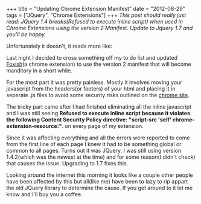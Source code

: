 +++
title = "Updating Chrome Extension Manifest"
date = "2012-08-29"
tags = ["JQuery", "Chrome Extensions"]
+++
*This post should really just read\: JQuery 1.4 breaks(Refused to execute inline script) when used in Chrome Extensions using the version 2 Manifest. Update to Jquery 1.7 and you'll be happy.*

Unfortunately it doesn't, it reads more like\:

Last night I decided to cross something off my to do list and updated [Foxish](https\://chrome.google.com/webstore/detail/jpgagcapnkccceppgljfpoadahaopjdb)(a chrome extension) to use the version 2 manifest that will become manditory in a short while.

For the most part it was pretty painless. Mostly it involves moving your javascript from the headers(or footers) of your html and placing it in seperate .js files to avoid some security risks outlined on the [chrome site](http\://developer.chrome.com/extensions/manifestVersion.html).

The tricky part came after I had finished eliminating all the inline javascript and I was still seeing **Refused to execute inline script because it violates the following Content Security Policy directive\: "script-src 'self' chrome-extension-resource\:"**. on every page of my extension.

Since it was affecting everything and all the errors were reported to come from the first line of each page I knew it had to be something global or common to all pages. Turns out it was JQuery. I was still using version 1.4.2(which was the newest at the time) and for some reason(I didn't check) that causes the issue. Upgrading to 1.7 fixes this.

Looking around the internet this morning it looks like a couple other people have been affected by this but all(like me) have been to lazy to rip appart the old JQuery library to determine the cause. If you get around to it let me know and I'll buy you a coffee.
